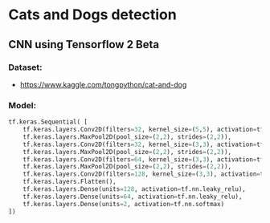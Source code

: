 # Cats and Dogs detection

## CNN using Tensorflow 2 Beta

### Dataset: 
* https://www.kaggle.com/tongpython/cat-and-dog

### Model:
```python
tf.keras.Sequential( [
    tf.keras.layers.Conv2D(filters=32, kernel_size=(5,5), activation=tf.nn.leaky_relu, input_shape=(192,192,1)),
    tf.keras.layers.MaxPool2D(pool_size=(2,2), strides=(2,2)),
    tf.keras.layers.Conv2D(filters=32, kernel_size=(3,3), activation=tf.nn.leaky_relu),
    tf.keras.layers.MaxPool2D(pool_size=(2,2), strides=(2,2)),
    tf.keras.layers.Conv2D(filters=64, kernel_size=(3,3), activation=tf.nn.leaky_relu),
    tf.keras.layers.MaxPool2D(pool_size=(2,2), strides=(2,2)),
    tf.keras.layers.Conv2D(filters=128, kernel_size=(3,3), activation=tf.nn.leaky_relu),
    tf.keras.layers.Flatten(),
    tf.keras.layers.Dense(units=128, activation=tf.nn.leaky_relu),
    tf.keras.layers.Dense(units=64, activation=tf.nn.leaky_relu),
    tf.keras.layers.Dense(units=2, activation=tf.nn.softmax)
])
```

